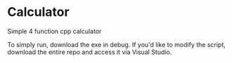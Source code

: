 # Calculator
Simple 4 function cpp calculator

To simply run, download the exe in debug. If you'd like to modify the script, download the entire repo and access it via Visual Studio.
